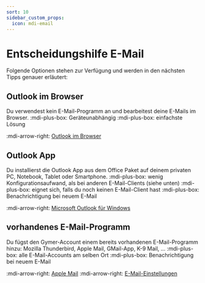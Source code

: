 ```yaml
---
sort: 10
sidebar_custom_props:
  icon: mdi-email
---
```


# Entscheidungshilfe E-Mail



Folgende Optionen stehen zur Verfügung und werden in den nächsten Tipps genauer erläutert:

## Outlook im Browser
Du verwendest kein E-Mail-Programm an und bearbeitest deine E-Mails im Browser.
:mdi-plus-box: Geräteunabhängig
:mdi-plus-box: einfachste Lösung

:mdi-arrow-right: [Outlook im Browser](../outlook-web/)

## Outlook App
Du installierst die Outlook App aus dem Office Paket auf deinem privaten PC, Notebook, Tablet oder Smartphone.
:mdi-plus-box: wenig Konfigurationsaufwand, als bei anderen E-Mail-Clients (siehe unten)
:mdi-plus-box: eignet sich, falls du noch keinen E-Mail-Client hast
:mdi-plus-box: Benachrichtigung bei neuem E-Mail

:mdi-arrow-right: [Microsoft Outlook für Windows](../../windows/e-mail/)

## vorhandenes E-Mail-Programm
Du fügst den Gymer-Account einem bereits vorhandenen E-Mail-Programm hinzu: Mozilla Thunderbird, Apple Mail, GMail-App, K-9 Mail, …
:mdi-plus-box: alle E-Mail-Accounts am selben Ort
:mdi-plus-box: Benachrichtigung bei neuem E-Mail

:mdi-arrow-right: [Apple Mail](../../macos/e-mail/)
:mdi-arrow-right: [E-Mail-Einstellungen](../e-mail-einstellungen/)
